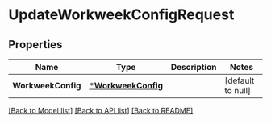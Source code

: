 # UpdateWorkweekConfigRequest

## Properties
Name | Type | Description | Notes
------------ | ------------- | ------------- | -------------
**WorkweekConfig** | [***WorkweekConfig**](WorkweekConfig.md) |  | [default to null]

[[Back to Model list]](../README.md#documentation-for-models) [[Back to API list]](../README.md#documentation-for-api-endpoints) [[Back to README]](../README.md)


